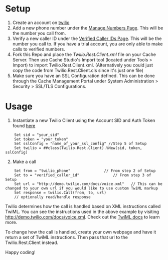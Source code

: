 # Setup
1. Create an account on [twilio](https://twilio.com)
2. Add a new phone number under the [Manage Numbers Page](https://www.twilio.com/console/phone-numbers/incoming). This will be the number you call from.
3. Verify a new caller ID under the [Verified Caller IDs Page](https://www.twilio.com/console/phone-numbers/verified). This will be the number you call to. If you have a trial account, you are only able to make calls to verified numbers.
4. Fork this Repo and place the *Twilio.Rest.Client.xml* file on your Cache Server. Then use Cache Studio's Import tool (located under Tools > Import) to import Twilio.Rest.Client.xml. (Alternatively you could just copy the code from Twilio.Rest.Client.cls since it's just one file)
5. Make sure you have an SSL Configuration defined. This can be done through the Cache Management Portal under System Administration > Security > SSL/TLS Configurations.

# Usage
1. Instantiate a new Twilio Client using the Account SID and Auth Token found [here](https://www.twilio.com/console)
```
	Set sid = "your_sid"
	Set token = "your_token"
	Set sslConfig = "name_of_your_ssl_config" //Step 5 of Setup
	Set twilio = ##class(Twilio.Rest.Client).%New(sid, token, sslConfig)

```
2. Make a call
```
	Set from = "twilio_phone" 				// From step 2 of Setup
	Set to = "verified_caller_id" 				// From step 3 of Setup
	Set url = "http://demo.twilio.com/docs/voice.xml" 	// This can be changed to your own url if you would like to use custom TwiML markup
	Set response = twilio.Call(from, to, url)
	// optionally read/handle response
```

Twilio determines how the call is handled based on XML instructions called TwiML. You can see the instructions used in the above example by visiting http://demo.twilio.com/docs/voice.xml. Check out the [TwiML docs](https://www.twilio.com/docs/api/twiml) to learn more. 

To change how the call is handled, create your own webpage and have it return a set of TwiML instructions. Then pass that url to the Twilio.Rest.Client instead.

Happy coding!